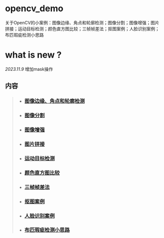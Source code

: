 # opencv_demo
关于OpenCV的小案例：图像边缘、角点和轮廓检测；图像分割；图像增强；图片拼接；运动目标检测；颜色直方图比较；三帧帧差法；抠图案例；人脸识别案例；布匹瑕疵检测小思路

# what is new ?
*2023.11.9* 增加mask操作

## 内容
> * ### [图像边缘、角点和轮廓检测 ](./图像边缘、角点和轮廓检测)
> * ### [图像分割 ](./图像分割)
> * ### [图像增强 ](./图像增强)
> * ### [图片拼接 ](./图片拼接)
> * ### [运动目标检测 ](./运动目标检测)
> * ### [颜色直方图比较 ](./颜色直方图比较)
> * ### [三帧帧差法 ](./三帧帧差法)
> * ### [抠图案例 ](./抠图案例)
> * ### [人脸识别案例 ](./人脸识别案例)
> * ### [布匹瑕疵检测小思路 ](./布匹瑕疵检测小思路)
